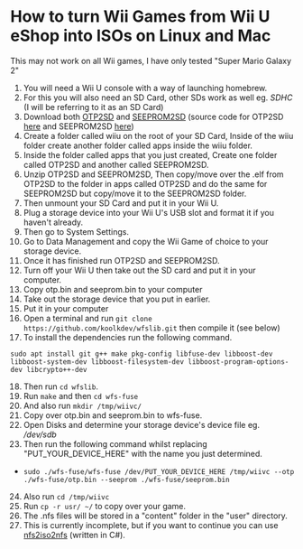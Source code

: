
# How to turn Wii Games from Wii U eShop into ISOs on Linux and Mac
This may not work on all Wii games, I have only tested "Super Mario Galaxy 2"

1. You will need a Wii U console with a way of launching homebrew.
1. For this you will also need an SD Card, other SDs work as well eg. *SDHC* (I will be referring to it as an SD Card)
1. Download both [OTP2SD](https://github.com/dimok789/otp2sd_dumper/releases/download/v1.0/otp2sd.zip) and [SEEPROM2SD](https://github.com/dimok789/seeprom2sd/releases/download/v1.0/seeprom2sd.zip) (source code for OTP2SD [here](https://github.com/dimok789/otp2sd_dumper) and SEEPROM2SD [here](https://github.com/dimok789/seeprom2sd))
1. Create a folder called wiiu on the root of your SD Card, Inside of the wiiu folder create another folder called apps inside the wiiu folder.
1. Inside the folder called apps that you just created, Create one folder called OTP2SD and another called SEEPROM2SD.
1. Unzip OTP2SD and SEEPROM2SD, Then copy/move over the .elf from OTP2SD to the folder in apps called OTP2SD and do the same for SEEPROM2SD but copy/move it to the SEEPROM2SD folder.
1. Then unmount your SD Card and put it in your Wii U.
1. Plug a storage device into your Wii U's USB slot and format it if you haven't already. 
1. Then go to System Settings.
1. Go to Data Management and copy the Wii Game of choice to your storage device.
1. Once it has finished run OTP2SD and SEEPROM2SD.
1. Turn off your Wii U then take out the SD card and put it in your computer.
1. Copy otp.bin and seeprom.bin to your computer
1. Take out the storage device that you put in earlier.
1. Put it in your computer
1. Open a terminal and run `git clone https://github.com/koolkdev/wfslib.git` then compile it (see below)
1. To install the dependencies run the following command.
```
sudo apt install git g++ make pkg-config libfuse-dev libboost-dev libboost-system-dev libboost-filesystem-dev libboost-program-options-dev libcrypto++-dev
```
18. Then run `cd wfslib`.
1. Run  `make`  and then `cd wfs-fuse`
1. And also run `mkdir /tmp/wiivc/`
1. Copy over otp.bin and seeprom.bin to wfs-fuse.
1. Open Disks and determine your storage device's device file eg. */dev/sdb*
1. Then run the following command whilst replacing "PUT_YOUR_DEVICE_HERE" with the name you just determined. 
  * `sudo ./wfs-fuse/wfs-fuse /dev/PUT_YOUR_DEVICE_HERE /tmp/wiivc --otp ./wfs-fuse/otp.bin --seeprom ./wfs-fuse/seeprom.bin`
24. Also run `cd /tmp/wiivc`
1. Run `cp -r usr/ ~/` to copy over your game. 
1. The .nfs files will be stored in a "content" folder in the "user" directory.
1. This is currently incomplete, but if you want to continue you can use [nfs2iso2nfs](https://github.com/sabykos/nfs2iso2nfs) (written in C#).
